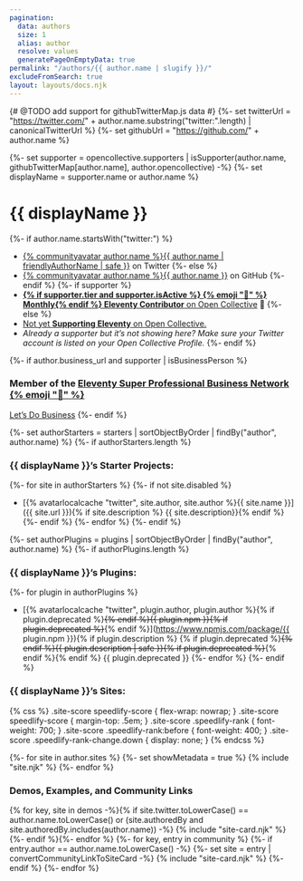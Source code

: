 ```yaml
---
pagination:
  data: authors
  size: 1
  alias: author
  resolve: values
  generatePageOnEmptyData: true
permalink: "/authors/{{ author.name | slugify }}/"
excludeFromSearch: true
layout: layouts/docs.njk
---
```


<style>{% include "components/page-sites.css" %}</style>

{# @TODO add support for githubTwitterMap.js data #}
{%- set twitterUrl = "https://twitter.com/" + author.name.substring("twitter:".length) | canonicalTwitterUrl %}
{%- set githubUrl = "https://github.com/" + author.name %}

{%- set supporter = opencollective.supporters | isSupporter(author.name, githubTwitterMap[author.name], author.opencollective) -%}
{%- set displayName = supporter.name or author.name %}

# {{ displayName }}

{%- if author.name.startsWith("twitter:") %}
- <a href="{{ twitterUrl }}">{% communityavatar author.name %}{{ author.name | friendlyAuthorName | safe }}</a> on Twitter
{%- else %}
- <a href="{{ githubUrl }}">{% communityavatar author.name %}{{ author.name }}</a> on GitHub
{%- endif %}
{%- if supporter %}
- <a href="{{ supporter.profile }}" class="elv-externalexempt supporters-link"><strong>{% if supporter.tier and supporter.isActive %} {% emoji "📅" %} Monthly{% endif %} Eleventy Contributor</strong> on Open Collective</a> 🎈
{%- else %}
- <a href="https://opencollective.com/11ty">Not yet <strong>Supporting Eleventy</strong> on Open Collective.</a>
- <em>Already a supporter but it’s not showing here? Make sure your Twitter account is listed on your Open Collective Profile.</em>
{%- endif %}

{%- if author.business_url and supporter | isBusinessPerson %}

### Member of the [Eleventy Super Professional Business Network {% emoji "💼" %}](/super-professional-business-network/)

<a href="{{ author.business_url }}" class="btn-primary benchnine rainbow-active rainbow-active-noanim elv-externalexempt">Let’s Do Business</a>
{%- endif %}

{%- set authorStarters = starters | sortObjectByOrder | findBy("author", author.name) %}
{%- if authorStarters.length %}

### {{ displayName }}’s Starter Projects:

{%- for site in authorStarters %}
{%- if not site.disabled %}
- [{% avatarlocalcache "twitter", site.author, site.author %}{{ site.name }}]({{ site.url }}){% if site.description %} {{ site.description}}{% endif %}
{%- endif %}
{%- endfor %}
{%- endif %}

{%- set authorPlugins = plugins | sortObjectByOrder | findBy("author", author.name) %}
{%- if authorPlugins.length %}

### {{ displayName }}’s Plugins:

{%- for plugin in authorPlugins %}
- [{% avatarlocalcache "twitter", plugin.author, plugin.author %}{% if plugin.deprecated %}~~{% endif %}{{ plugin.npm }}{% if plugin.deprecated %}~~{% endif %}](https://www.npmjs.com/package/{{ plugin.npm }}){% if plugin.description %} {% if plugin.deprecated %}~~{% endif %}{{ plugin.description | safe }}{% if plugin.deprecated %}~~{% endif %}{% endif %} {{ plugin.deprecated }}
{%- endfor %}
{%- endif %}

### {{ displayName }}’s Sites:

{% css %}
.site-score speedlify-score {
flex-wrap: nowrap;
}
.site-score speedlify-score {
margin-top: .5em;
}
.site-score .speedlify-rank {
font-weight: 700;
}
.site-score .speedlify-rank:before {
font-weight: 400;
}
.site-score .speedlify-rank-change.down {
display: none;
}
{% endcss %}

<div class="fl sites-lo" style="--fl-gap-h: 2rem; --fl-gap-v: 1rem; --fl-stackpoint: 31.25em;">
{%- for site in author.sites %}
  {%- set showMetadata = true %}
  {% include "site.njk" %}
{%- endfor %}
</div>

### Demos, Examples, and Community Links

<div class="sites-vert">
  <div class="lo-grid">
{% for key, site in demos -%}{% if site.twitter.toLowerCase() == author.name.toLowerCase() or (site.authoredBy and site.authoredBy.includes(author.name)) -%}
  {% include "site-card.njk" %}
{%- endif %}{%- endfor %}
{%- for key, entry in community %}
{%- if entry.author == author.name.toLowerCase()  -%}
  {%- set site = entry | convertCommunityLinkToSiteCard -%}
  {% include "site-card.njk" %}
{%- endif %}
{%- endfor %}
  </div>
</div>
